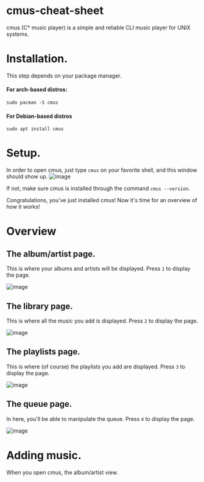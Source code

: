# cmus-cheat-sheet
cmus (C* music player) is a simple and reliable CLI music player for UNIX systems.

# Installation.

This step depends on your package manager.
#### For arch-based distros:
```
sudo pacman -S cmus
```

#### For Debian-based distros
```
sudo apt install cmus
```

# Setup.
In order to open cmus, just type `cmus` on your favorite shell, and this window should show up.
![image](https://user-images.githubusercontent.com/55633950/107118230-8499c900-6877-11eb-8e0d-29af49c7d29a.png)

If not, make sure cmus is installed through the command ```cmus --version```.

Congratulations, you've just installed cmus! Now it's time for an overview of how it works!

# Overview
## The album/artist page.
This is where your albums and artists will be displayed. Press `1` to display the page.

![image](https://user-images.githubusercontent.com/55633950/107118348-6d0f1000-6878-11eb-806f-d986d40572a5.png)

## The library page.
This is where all the music you add is displayed. Press `2` to display the page.

![image](https://user-images.githubusercontent.com/55633950/107118412-c8410280-6878-11eb-84de-72bbf02724e5.png)

## The playlists page.
This is where (of course) the playlists you add are displayed. Press `3` to display the page.

![image](https://user-images.githubusercontent.com/55633950/107118482-35ed2e80-6879-11eb-8e22-66325336dedf.png)

## The queue page.
In here, you'll be able to manipulate the queue. Press `4` to display the page.

![image](https://user-images.githubusercontent.com/55633950/107118545-9a0ff280-6879-11eb-832f-faa31f262bb0.png)

# Adding music.
When you open cmus, the album/artist view.
